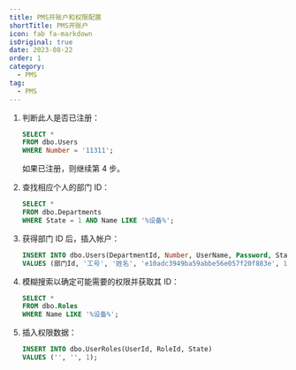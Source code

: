 ```yaml
---
title: PMS开账户和权限配置
shortTitle: PMS开账户
icon: fab fa-markdown
isOriginal: true
date: 2023-08-22
order: 1
category:
  - PMS
tag:
  - PMS
---
```


1. 判断此人是否已注册：

   ```sql
   SELECT *
   FROM dbo.Users
   WHERE Number = '11311';
   ```

   如果已注册，则继续第 4 步。

2. 查找相应个人的部门 ID：

   ```sql
   SELECT *
   FROM dbo.Departments
   WHERE State = 1 AND Name LIKE '%设备%';
   ```

3. 获得部门 ID 后，插入帐户：

   ```sql
   INSERT INTO dbo.Users(DepartmentId, Number, UserName, Password, State)
   VALUES (部门Id, '工号', '姓名', 'e10adc3949ba59abbe56e057f20f883e', 1);
   ```

4. 模糊搜索以确定可能需要的权限并获取其 ID：

   ```sql
   SELECT *
   FROM dbo.Roles
   WHERE Name LIKE '%设备%';
   ```

5. 插入权限数据：

   ```sql
   INSERT INTO dbo.UserRoles(UserId, RoleId, State)
   VALUES ('', '', 1);
   ```
